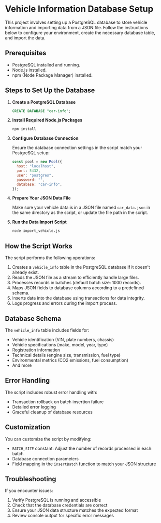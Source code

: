 # Vehicle Information Database Setup

This project involves setting up a PostgreSQL database to store vehicle information and importing data from a JSON file. Follow the instructions below to configure your environment, create the necessary database table, and import the data.

## Prerequisites

- PostgreSQL installed and running.
- Node.js installed.
- npm (Node Package Manager) installed.

## Steps to Set Up the Database

1. **Create a PostgreSQL Database**

   ```sql
   CREATE DATABASE "car-info";
   ```

2. **Install Required Node.js Packages**

   ```bash
   npm install
   ```

3. **Configure Database Connection**

   Ensure the database connection settings in the script match your PostgreSQL setup:

   ```javascript
   const pool = new Pool({
     host: "localhost",
     port: 5432,
     user: "postgres",
     password: "",
     database: "car-info",
   });
   ```

4. **Prepare Your JSON Data File**

   Make sure your vehicle data is in a JSON file named `car_data.json` in the same directory as the script, or update the file path in the script.

5. **Run the Data Import Script**
   ```bash
   node import_vehicle.js
   ```

## How the Script Works

The script performs the following operations:

1. Creates a `vehicle_info` table in the PostgreSQL database if it doesn't already exist.
2. Reads the JSON file as a stream to efficiently handle large files.
3. Processes records in batches (default batch size: 1000 records).
4. Maps JSON fields to database columns according to a predefined schema.
5. Inserts data into the database using transactions for data integrity.
6. Logs progress and errors during the import process.

## Database Schema

The `vehicle_info` table includes fields for:

- Vehicle identification (VIN, plate numbers, chassis)
- Vehicle specifications (make, model, year, type)
- Registration information
- Technical details (engine size, transmission, fuel type)
- Environmental metrics (CO2 emissions, fuel consumption)
- And more

## Error Handling

The script includes robust error handling with:

- Transaction rollback on batch insertion failure
- Detailed error logging
- Graceful cleanup of database resources

## Customization

You can customize the script by modifying:

- `BATCH_SIZE` constant: Adjust the number of records processed in each batch
- Database connection parameters
- Field mapping in the `insertBatch` function to match your JSON structure

## Troubleshooting

If you encounter issues:

1. Verify PostgreSQL is running and accessible
2. Check that the database credentials are correct
3. Ensure your JSON data structure matches the expected format
4. Review console output for specific error messages
